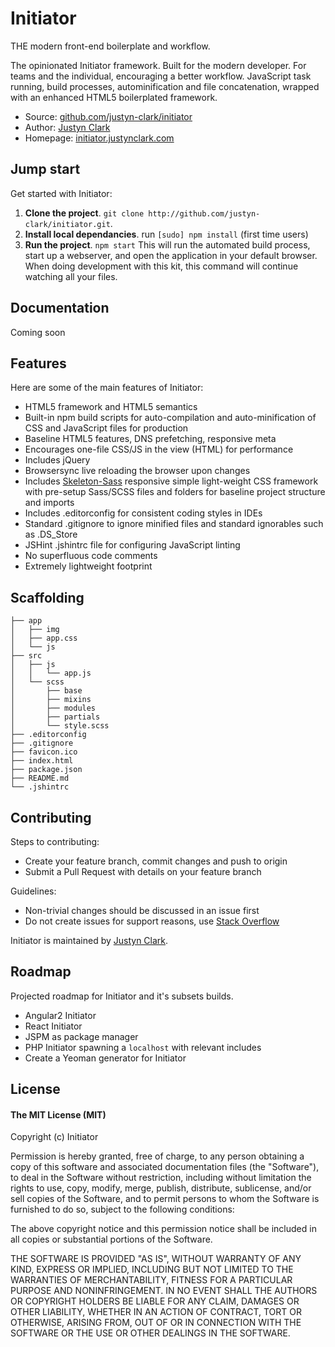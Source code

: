 # Initiator

THE modern front-end boilerplate and workflow.

The opinionated Initiator framework. Built for the modern developer. For teams and the individual, encouraging a better workflow. JavaScript task running, build processes, autominification and file concatenation, wrapped with an enhanced HTML5 boilerplated framework.

* Source: [github.com/justyn-clark/initiator](http://github.com/justyn-clark/initiator)
* Author: [Justyn Clark](http://justynclark.com)
* Homepage: [initiator.justynclark.com](http://initiator.justynclark.com)

## Jump start

Get started with Initiator:

1. **Clone the project**. `git clone http://github.com/justyn-clark/initiator.git`.
2. **Install local dependancies**. run `[sudo] npm install` (first time users)
3. **Run the project**. `npm start`
This will run the automated build process, start up a webserver, and open the application in your default browser. When doing development with this kit, this command will continue watching all your files.

## Documentation

Coming soon

## Features

Here are some of the main features of Initiator:

* HTML5 framework and HTML5 semantics
* Built-in npm build scripts for auto-compilation and auto-minification of CSS and JavaScript files for production
* Baseline HTML5 features, DNS prefetching, responsive meta
* Encourages one-file CSS/JS in the view (HTML) for performance
* Includes jQuery 
* Browsersync live reloading the browser upon changes
* Includes [Skeleton-Sass](http://getskeleton.com) responsive simple light-weight CSS framework with pre-setup Sass/SCSS files and folders for baseline project structure and imports
* Includes .editorconfig for consistent coding styles in IDEs
* Standard .gitignore to ignore minified files and standard ignorables such as .DS_Store
* JSHint .jshintrc file for configuring JavaScript linting
* No superfluous code comments
* Extremely lightweight footprint

## Scaffolding

````
├── app
│   ├── img
│   ├── app.css
│   └── js
├── src
│   ├── js
│   │   └── app.js
│   └── scss
│       ├── base
│       ├── mixins
│       ├── modules
│       ├── partials
│       └── style.scss
├── .editorconfig
├── .gitignore
├── favicon.ico
├── index.html
├── package.json
├── README.md
└── .jshintrc
````

## Contributing

Steps to contributing:

* Create your feature branch, commit changes and push to origin
* Submit a Pull Request with details on your feature branch

Guidelines:
* Non-trivial changes should be discussed in an issue first
* Do not create issues for support reasons, use [Stack Overflow](http://stackoverflow.com)

Initiator is maintained by [Justyn Clark](//github.com/justyn-clark).

## Roadmap

Projected roadmap for Initiator and it's subsets builds.

* Angular2 Initiator
* React Initiator
* JSPM as package manager
* PHP Initiator spawning a `localhost` with relevant includes
* Create a Yeoman generator for Initiator

## License

#### The MIT License (MIT)

Copyright (c) Initiator

Permission is hereby granted, free of charge, to any person obtaining a copy of
this software and associated documentation files (the "Software"), to deal in
the Software without restriction, including without limitation the rights to
use, copy, modify, merge, publish, distribute, sublicense, and/or sell copies
of the Software, and to permit persons to whom the Software is furnished to do
so, subject to the following conditions:

The above copyright notice and this permission notice shall be included in all
copies or substantial portions of the Software.

THE SOFTWARE IS PROVIDED "AS IS", WITHOUT WARRANTY OF ANY KIND, EXPRESS OR
IMPLIED, INCLUDING BUT NOT LIMITED TO THE WARRANTIES OF MERCHANTABILITY,
FITNESS FOR A PARTICULAR PURPOSE AND NONINFRINGEMENT. IN NO EVENT SHALL THE
AUTHORS OR COPYRIGHT HOLDERS BE LIABLE FOR ANY CLAIM, DAMAGES OR OTHER
LIABILITY, WHETHER IN AN ACTION OF CONTRACT, TORT OR OTHERWISE, ARISING FROM,
OUT OF OR IN CONNECTION WITH THE SOFTWARE OR THE USE OR OTHER DEALINGS IN THE
SOFTWARE.